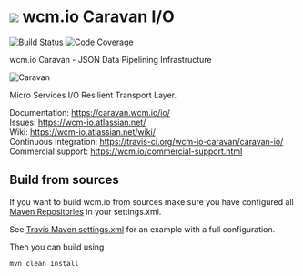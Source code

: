 <img src="https://wcm.io/images/favicon-16@2x.png"/> wcm.io Caravan I/O
======
[![Build Status](https://travis-ci.org/wcm-io-caravan/caravan-io.png?branch=develop)](https://travis-ci.org/wcm-io-caravan/caravan-io)
[![Code Coverage](https://codecov.io/gh/wcm-io-caravan/caravan-io/branch/develop/graph/badge.svg)](https://codecov.io/gh/wcm-io-caravan/caravan-io)

wcm.io Caravan - JSON Data Pipelining Infrastructure

![Caravan](https://github.com/wcm-io-caravan/caravan-tooling/blob/master/public_site/src/site/resources/images/caravan.gif)

Micro Services I/O Resilient Transport Layer.

Documentation: https://caravan.wcm.io/io/<br/>
Issues: https://wcm-io.atlassian.net/<br/>
Wiki: https://wcm-io.atlassian.net/wiki/<br/>
Continuous Integration: https://travis-ci.org/wcm-io-caravan/caravan-io/<br/>
Commercial support: https://wcm.io/commercial-support.html


## Build from sources

If you want to build wcm.io from sources make sure you have configured all [Maven Repositories](https://caravan.wcm.io/maven.html) in your settings.xml.

See [Travis Maven settings.xml](https://github.com/wcm-io-caravan/caravan-io/blob/master/.travis.maven-settings.xml) for an example with a full configuration.

Then you can build using

```
mvn clean install
```
